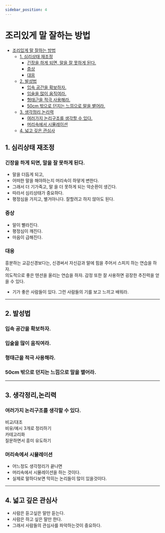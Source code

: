 ```yaml
---
sidebar_position: 4
---
```

# 조리있게 말 잘하는 방법  
- [조리있게 말 잘하는 방법](#조리있게-말-잘하는-방법)
  - [1. 심리상태 재조정](#1-심리상태-재조정)
    - [긴장을 하게 되면, 말을 잘 못하게 된다.](#긴장을-하게-되면-말을-잘-못하게-된다)
    - [증상](#증상)
    - [대응](#대응)
  - [2. 발성법](#2-발성법)
    - [입속 공간을 확보하자.](#입속-공간을-확보하자)
    - [입술을 많이 움직여라.](#입술을-많이-움직여라)
    - [형태근을 적극 사용해라.](#형태근을-적극-사용해라)
    - [50cm 밖으로 던지는 느낌으로 말을 뱉어라.](#50cm-밖으로-던지는-느낌으로-말을-뱉어라)
  - [3. 생각정리,논리력](#3-생각정리논리력)
    - [여러가지 논리구조를 생각할 수 있다.](#여러가지-논리구조를-생각할-수-있다)
    - [머리속에서 시뮬레이션](#머리속에서-시뮬레이션)
  - [4. 넓고 깊은 관심사](#4-넓고-깊은-관심사)


## 1. 심리상태 재조정

### 긴장을 하게 되면, 말을 잘 못하게 된다.  
- 말을 더듬게 되고,  
- 어떠한 말을 해야하는지 머리속이 하얗게 변한다.  
- 그래서 더 기가죽고, 말 을 더 못하게 되는 악순환이 생긴다.  
- 따라서 심리상태가 중요하다.  
- 평정심을 가지고, 별거아니다. 잘할려고 하지 않아도 된다.  

### 증상  
- 말이 빨라진다.  
- 평정심이 깨진다.  
- 마음이 급해진다.  

### 대응
흥분하는 교감신경보다는, 신경써서 자신감과 말에 힘을 주어서 스피치 하는 연습을 하자.   
의도적으로 좋은 텐션을 올리는 연습을 하자.  감정 또한 잘 사용하면 굉장한 추진력을 얻을 수 있다.   
- 기가 좋은 사람들이 있다. 그런 사람들의 기를 보고 느끼고 배워라.  

--- 

## 2. 발성법 

### 입속 공간을 확보하자.  

### 입술을 많이 움직여라.  

### 형태근을 적극 사용해라.  

### 50cm 밖으로 던지는 느낌으로 말을 뱉어라.  

--- 

## 3. 생각정리,논리력   

### 여러가지 논리구조를 생각할 수 있다.   

비교/대조  
비유/예시
3개로 정리하기  
카테고리화  
질문하면서 흥미 유도하기  

### 머리속에서 시뮬레이션

- 어느정도 생각정리가 끝나면  
- 머리속에서 시뮬레이션을 하는 것이다.  
- 실제로 말하다보면 막히는 논리들이 많이 있을것이다.  

---

## 4. 넓고 깊은 관심사    

- 사람은 듣고싶은 말만 듣는다.  
- 사람은 하고 싶은 말만 한다.  
- 그래서 사람들의 관심사를 파악하는것이 중요하다.  




